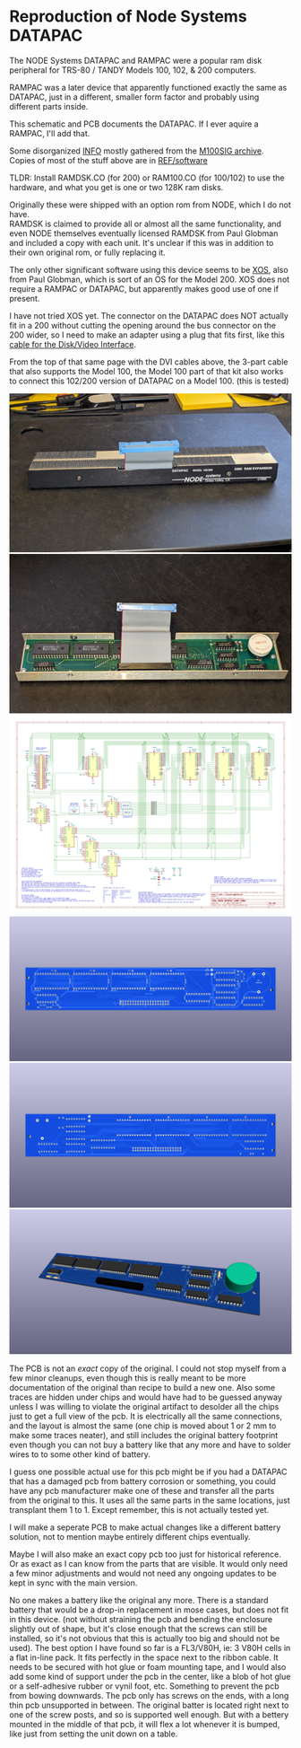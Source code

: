 # Reproduction of Node Systems DATAPAC

The NODE Systems DATAPAC and RAMPAC were a popular ram disk peripheral for TRS-80 / TANDY Models 100, 102, & 200 computers.

RAMPAC was a later device that apparently functioned exactly the same as DATAPAC, just in a different, smaller form factor and probably using different parts inside.

This schematic and PCB documents the DATAPAC. If I ever aquire a RAMPAC, I'll add that.

Some disorganized [INFO](http://tandy.wiki/NODE_DATAPAC) mostly gathered from the [M100SIG archive](https://github.com/LivingM100SIG/Living_M100SIG).  
Copies of most of the stuff above are in [REF/software](REF/software)  

TLDR: Install RAMDSK.CO (for 200) or RAM100.CO (for 100/102) to use the hardware, and what you get is one or two 128K ram disks.

Originally these were shipped with an option rom from NODE, which I do not have.  
RAMDSK is claimed to provide all or almost all the same functionality, and even NODE themselves eventually licensed RAMDSK from Paul Globman and included a copy with each unit. It's unclear if this was in addition to their own original rom, or fully replacing it.

The only other significant software using this device seems to be [XOS](http://www.club100.org/library/libpg.html), also from Paul Globman, which is sort of an OS for the Model 200. XOS does not require a RAMPAC or DATAPAC, but apparently makes good use of one if present.

I have not tried XOS yet. The connector on the DATAPAC does NOT actually fit in a 200 without cutting the opening around the bus connector on the 200 wider, so I need to make an adapter using a plug that fits first, like this [cable for the Disk/Video Interface](http://tandy.wiki/Disk/Video_Interface:_Cable#Good_Cable).

From the top of that same page with the DVI cables above, the 3-part cable that also supports the Model 100, the Model 100 part of that kit also works to connect this 102/200 version of DATAPAC on a Model 100. (this is tested)

![](REF/NODE_DATAPAC_128K_256K_1.jpg)
![](REF/NODE_DATAPAC_128K_256K_2.jpg)
![](PCB/NODE_DATAPAC_128K_256K.svg)
![](PCB/NODE_DATAPAC_128K_256K_clone_top.jpg)
![](PCB/NODE_DATAPAC_128K_256K_clone_bottom.jpg)
![](PCB/NODE_DATAPAC_128K_256K_clone.jpg)

The PCB is not an *exact* copy of the original. I could not stop myself from a few minor cleanups, even though this is really meant to be more documentation of the original than recipe to build a new one. Also some traces are hidden under chips and would have had to be guessed anyway unless I was willing to violate the original artifact to desolder all the chips just to get a full view of the pcb. It is electrically all the same connections, and the layout is almost the same (one chip is moved about 1 or 2 mm to make some traces neater), and still includes the original battery footprint even though you can not buy a battery like that any more and have to solder wires to to some other kind of battery.

I guess one possible actual use for this pcb might be if you had a DATAPAC that has a damaged pcb from battery corrosion or something, you could have any pcb manufacturer make one of these and transfer all the parts from the original to this. It uses all the same parts in the same locations, just transplant them 1 to 1. Except remember, this is not actually tested yet.

I will make a seperate PCB to make actual changes like a different battery solution, not to mention maybe entirely different chips eventually.

Maybe I will also make an exact copy pcb too just for historical reference. Or as exact as I can know from the parts that are visible. It would only need a few minor adjustments and would not need any ongoing updates to be kept in sync with the main version.

No one makes a battery like the original any more. There is a standard battery that would be a drop-in replacement in mose cases, but does not fit in this device. (not without straining the pcb and bending the enclosure slightly out of shape, but it's close enough that the screws can still be installed, so it's not obvious that this is actually too big and should not be used). The best option I have found so far is a FL3/V80H, ie: 3 V80H cells in a flat in-line pack. It fits perfectly in the space next to the ribbon cable. It needs to be secured with hot glue or foam mounting tape, and I would also add some kind of support under the pcb in the center, like a blob of hot glue or a self-adhesive rubber or vynil foot, etc. Something to prevent the pcb from bowing downwards. The pcb only has screws on the ends, with a long thin pcb unsupported in between. The original batter is located right next to one of the screw posts, and so is supported well enough. But with a bettery mounted in the middle of that pcb, it will flex a lot whenever it is bumped, like just from setting the unit down on a table.
